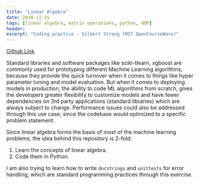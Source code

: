 ```yaml
---
title: "Linear Algebra"
date: 2020-11-15
tags: [linear algebra, matrix operations, python, OOP]
header:
excerpt: "Coding practice - Gilbert Strang (MIT OpenCourseWare)"
---
```


<a href="https://github.com/NikhilSawal/linear_algebra" target="_blank">Github Link</a>

Standard libraries and software packages like sciki-tlearn, xgboost are commonly used for prototyping different Machine Learning algorithms, because they provide the quick turnover when it comes to things like hyper parameter tuning and model evaluation. But when it comes to deploying models in production, the ability to code ML algorithms from scratch, gives the developers greater flexibility to customize models and have fewer dependencies on 3rd party applications (standard libraries) which are always subject to change. Performance issues could also be addressed through this use case, since the codebase would optimized to a specific problem statement.

Since linear algebra forms the basis of most of the machine learning problems, the idea behind this repository is 2-fold:

1. Learn the concepts of linear algebra.
2. Code them in Python.

I am also trying to learn how to write ```docstrings``` and ```unittests``` for error handling, which are standard programming practices through this exercise.
